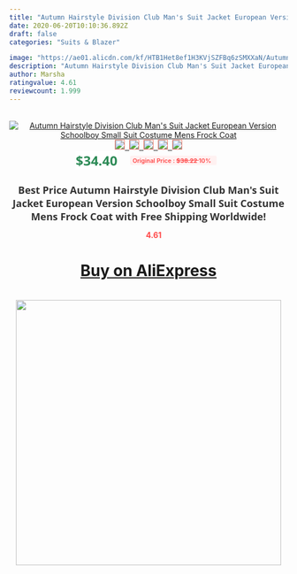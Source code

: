 ```yaml
---
title: "Autumn Hairstyle Division Club Man's Suit Jacket European Version Schoolboy Small Suit Costume Mens Frock Coat"
date: 2020-06-20T10:10:36.892Z
draft: false
categories: "Suits & Blazer"

image: "https://ae01.alicdn.com/kf/HTB1Het8ef1H3KVjSZFBq6zSMXXaN/Autumn-Hairstyle-Division-Club-Man-s-Suit-Jacket-European-Version-Schoolboy-Small-Suit-Costume-Mens-Frock.jpg"
description: "Autumn Hairstyle Division Club Man's Suit Jacket European Version Schoolboy Small Suit Costume Mens Frock Coat"
author: Marsha
ratingvalue: 4.61
reviewcount: 1.999
---
```

<br>
<div style="text-align: center;">
<a href="https://s.click.aliexpress.com/e/_APaQFT" target="_blank" rel="nofollow noopener noreferrer"><img alt="Autumn Hairstyle Division Club Man's Suit Jacket European Version Schoolboy Small Suit Costume Mens Frock Coat" class="magnifier-image" src="https://ae01.alicdn.com/kf/HTB1Het8ef1H3KVjSZFBq6zSMXXaN/Autumn-Hairstyle-Division-Club-Man-s-Suit-Jacket-European-Version-Schoolboy-Small-Suit-Costume-Mens-Frock.jpg_640x640.jpg">
<br>
<img style="border:1px solid salmon" src="https://ae01.alicdn.com/kf/HTB1Het8ef1H3KVjSZFBq6zSMXXaN/Autumn-Hairstyle-Division-Club-Man-s-Suit-Jacket-European-Version-Schoolboy-Small-Suit-Costume-Mens-Frock.jpg_120x120.jpg">&nbsp;&nbsp;<img style="border:1px solid salmon" src="https://ae01.alicdn.com/kf/HTB1EpieelKw3KVjSZTEq6AuRpXaF/Autumn-Hairstyle-Division-Club-Man-s-Suit-Jacket-European-Version-Schoolboy-Small-Suit-Costume-Mens-Frock.jpg_120x120.jpg">&nbsp;&nbsp;<img style="border:1px solid salmon" src="https://ae01.alicdn.com/kf/HTB1txxVc7xz61VjSZFrq6xeLFXa0/Autumn-Hairstyle-Division-Club-Man-s-Suit-Jacket-European-Version-Schoolboy-Small-Suit-Costume-Mens-Frock.jpg_120x120.jpg">&nbsp;&nbsp;<img style="border:1px solid salmon" src="https://ae01.alicdn.com/kf/HTB1uF5feaWs3KVjSZFxq6yWUXXaU/Autumn-Hairstyle-Division-Club-Man-s-Suit-Jacket-European-Version-Schoolboy-Small-Suit-Costume-Mens-Frock.jpg_120x120.jpg">&nbsp;&nbsp;<img style="border:1px solid salmon" src="https://ae01.alicdn.com/kf/HTB1HSacelCw3KVjSZFlq6AJkFXaY/Autumn-Hairstyle-Division-Club-Man-s-Suit-Jacket-European-Version-Schoolboy-Small-Suit-Costume-Mens-Frock.jpg_120x120.jpg"></a></div><br0>
<div style="text-align: center;"><span style="background-color: white; border: 0px; box-sizing: border-box; color: seagreen; display: inline-block; font-family: &quot;open sans&quot; , &quot;arial&quot; , &quot;helvetica&quot; , sans-serif , &quot;heiti&quot;; font-size: 24px; font-stretch: inherit; font-weight: 700; line-height: inherit; margin: 0px 10px 0px 0px; padding: 0px; vertical-align: middle;">$34.40 </span>
<span style="background: rgb(255 , 241 , 241); border-radius: 3px; border: 0px; box-sizing: border-box; color: #ff4747; display: inline-block; font-family: inherit; font-size: 12px; font-stretch: inherit; font-style: inherit; font-variant: inherit; font-weight: 600; line-height: inherit; margin: 0px; padding: 2px 5px; transform: scale(0.9); vertical-align: middle;">Original Price : <b style="text-decoration: line-through;">$38.22 </b> 10%&nbsp;&nbsp;</span></div>
<h1 style="color: #333333; display: inline-block; font-family: &quot;open sans&quot; , &quot;arial&quot; , &quot;helvetica&quot; , sans-serif , &quot;heiti&quot;; font-size: 18px; font-stretch: inherit; font-weight: 700; text-align: center;">Best Price Autumn Hairstyle Division Club Man's Suit Jacket European Version Schoolboy Small Suit Costume Mens Frock Coat with Free Shipping Worldwide!</h1>
<div style="color: #ff4747; text-align: center;">
<img src="https://4.bp.blogspot.com/-M0ZcTcb-5uY/XleCXlxnR4I/AAAAAAAAAEc/OrjgMkXV1oMQFaCRZj5HQwOCBcu3w1FegCPcBGAYYCw/s1600/star.png" style="height: 15px;">&nbsp;<b>4.61</b></div>
<div class="button_cont" align="center"><a class="buynow_a" href="https://s.click.aliexpress.com/e/_APaQFT" target="_blank" rel="nofollow noopener noreferrer"><H1>Buy on AliExpress</H1></a></div><br>
<div class="separator" style="clear: both; text-align: center;">
<img src="https://lh3.googleusercontent.com/-pTy5HemUv9M/XlePHvY0dAI/AAAAAAAAAE4/0nX5iRUoIWY8eMW9Dpxeirr157OZliDIgCLcBGAsYHQ/s1600/badge.gif" width="480">
</div>
